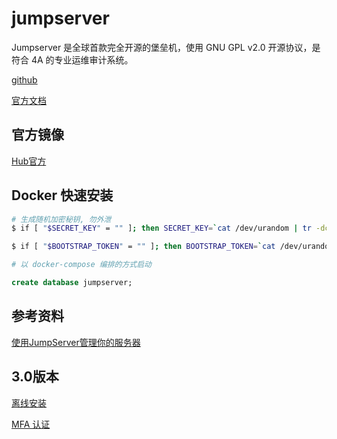 # jumpserver

Jumpserver 是全球首款完全开源的堡垒机，使用 GNU GPL v2.0 开源协议，是符合 4A 的专业运维审计系统。

[github](https://github.com/jumpserver/jumpserver)

[官方文档](http://docs.jumpserver.org/zh/docs/step_by_step.html)

## 官方镜像

[Hub官方](https://hub.docker.com/r/jumpserver/jms_all)

## Docker 快速安装

```sh
# 生成随机加密秘钥, 勿外泄
$ if [ "$SECRET_KEY" = "" ]; then SECRET_KEY=`cat /dev/urandom | tr -dc A-Za-z0-9 | head -c 50`; echo "SECRET_KEY=$SECRET_KEY" >> ~/.bashrc; echo $SECRET_KEY; else echo $SECRET_KEY; fi

$ if [ "$BOOTSTRAP_TOKEN" = "" ]; then BOOTSTRAP_TOKEN=`cat /dev/urandom | tr -dc A-Za-z0-9 | head -c 16`; echo "BOOTSTRAP_TOKEN=$BOOTSTRAP_TOKEN" >> ~/.bashrc; echo $BOOTSTRAP_TOKEN; else echo $BOOTSTRAP_TOKEN; fi

# 以 docker-compose 编排的方式启动
```

```sql
create database jumpserver;
```

## 参考资料

[使用JumpServer管理你的服务器](http://www.imooc.com/article/285466)

## 3.0版本

[离线安装](https://docs.jumpserver.org/zh/v3/installation/setup_linux_standalone/offline_install/)

[MFA 认证](https://docs.jumpserver.org/zh/master/admin-guide/authentication/mfa/#1-mfa)
